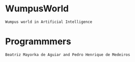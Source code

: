# WumpusWorld
    Wumpus world in Artificial Intelligence

# Programmmers 
    Beatriz Mayorka de Aguiar and Pedro Henrique de Medeiros 
